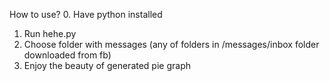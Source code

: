 How to use?
  0. Have python installed
  1. Run hehe.py
  2. Choose folder with messages (any of folders in /messages/inbox folder downloaded from fb)
  3. Enjoy the beauty of generated pie graph
